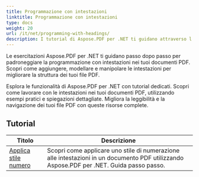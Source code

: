```yaml
---
title: Programmazione con intestazioni
linktitle: Programmazione con intestazioni
type: docs
weight: 20
url: /it/net/programming-with-headings/
description: I tutorial di Aspose.PDF per .NET ti guidano attraverso l'utilizzo di intestazioni per migliorare la struttura dei tuoi documenti PDF.
---
```

Le esercitazioni Aspose.PDF per .NET ti guidano passo dopo passo per padroneggiare la programmazione con intestazioni nei tuoi documenti PDF. Scopri come aggiungere, modellare e manipolare le intestazioni per migliorare la struttura dei tuoi file PDF.

Esplora le funzionalità di Aspose.PDF per .NET con tutorial dedicati. Scopri come lavorare con le intestazioni nei tuoi documenti PDF, utilizzando esempi pratici e spiegazioni dettagliate. Migliora la leggibilità e la navigazione dei tuoi file PDF con queste risorse complete.

## Tutorial
| Titolo | Descrizione |
| --- | --- | 
| [Applica stile numero](./apply-number-style/) | Scopri come applicare uno stile di numerazione alle intestazioni in un documento PDF utilizzando Aspose.PDF per .NET. Guida passo passo. |   